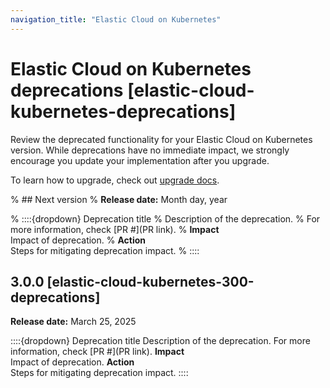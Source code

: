 ```yaml
---
navigation_title: "Elastic Cloud on Kubernetes"
---
```


# Elastic Cloud on Kubernetes deprecations [elastic-cloud-kubernetes-deprecations]

Review the deprecated functionality for your Elastic Cloud on Kubernetes version. While deprecations have no immediate impact, we strongly encourage you update your implementation after you upgrade.

To learn how to upgrade, check out [upgrade docs](docs-content://deploy-manage/upgrade/orchestrator/upgrade-cloud-on-k8s.md).

% ## Next version
% **Release date:** Month day, year

% ::::{dropdown} Deprecation title
% Description of the deprecation.
% For more information, check [PR #](PR link).
% **Impact**<br> Impact of deprecation. 
% **Action**<br> Steps for mitigating deprecation impact.
% ::::

## 3.0.0 [elastic-cloud-kubernetes-300-deprecations]
**Release date:** March 25, 2025

::::{dropdown} Deprecation title
Description of the deprecation.
For more information, check [PR #](PR link).
**Impact**<br> Impact of deprecation. 
**Action**<br> Steps for mitigating deprecation impact.
::::
